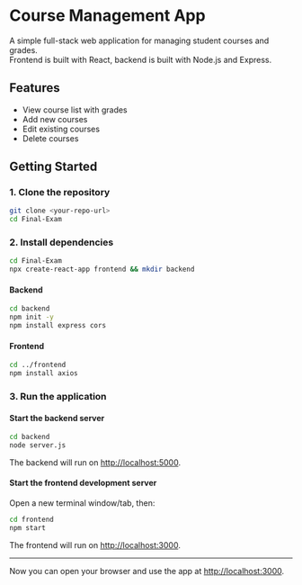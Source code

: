 # Course Management App

A simple full-stack web application for managing student courses and grades.  
Frontend is built with React, backend is built with Node.js and Express.

## Features

- View course list with grades
- Add new courses
- Edit existing courses
- Delete courses

## Getting Started

### 1. Clone the repository

```bash
git clone <your-repo-url>
cd Final-Exam
```

### 2. Install dependencies

```bash
cd Final-Exam
npx create-react-app frontend && mkdir backend
```

#### Backend

```bash
cd backend
npm init -y
npm install express cors
```

#### Frontend

```bash
cd ../frontend
npm install axios
```

### 3. Run the application

#### Start the backend server

```bash
cd backend
node server.js
```

The backend will run on [http://localhost:5000](http://localhost:5000).

#### Start the frontend development server

Open a new terminal window/tab, then:

```bash
cd frontend
npm start
```

The frontend will run on [http://localhost:3000](http://localhost:3000).

---

Now you can open your browser and use the app at [http://localhost:3000](http://localhost:3000).
